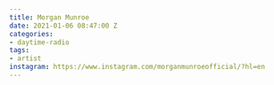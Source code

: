 ```yaml
---
title: Morgan Munroe
date: 2021-01-06 08:47:00 Z
categories:
- daytime-radio
tags:
- artist
instagram: https://www.instagram.com/morganmunroeofficial/?hl=en
---
```


